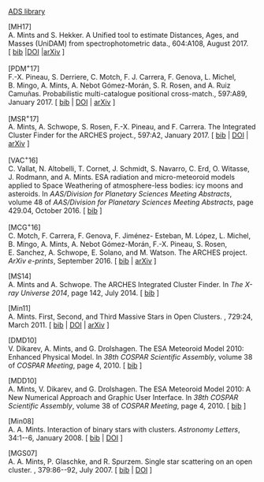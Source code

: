 [ADS library]

\[<span id="2017A&A...604A.108M"></span>MH17\]  
A. Mints and S. Hekker. A Unified tool to estimate Distances, Ages, and
Masses (UniDAM) from spectrophotometric data., 604:A108, August 2017.
\[ [bib] |[DOI] |[arXiv] \]

\[<span id="2017A&A...597A..89P"></span>PDM<sup>+</sup>17\]  
F.-X. Pineau, S. Derriere, C. Motch, F. J. Carrera, F. Genova,
L. Michel, B. Mingo, A. Mints, A. Nebot Gómez-Morán, S. R. Rosen, and
A. Ruiz Camuñas. Probabilistic multi-catalogue positional cross-match.,
597:A89, January 2017. \[ [bib][1] | [DOI][2] | [arXiv][3] \]

\[<span id="2017A&A...597A...2M"></span>MSR<sup>+</sup>17\]  
A. Mints, A. Schwope, S. Rosen, F.-X. Pineau, and F. Carrera. The
Integrated Cluster Finder for the ARCHES project., 597:A2, January 2017.
\[ [bib][4] | [DOI][5] | [arXiv][6] \]

\[<span id="2016DPS....4842904V"></span>VAC<sup>+</sup>16\]  
C. Vallat, N. Altobelli, T. Cornet, J. Schmidt, S. Navarro, C. Erd,
O. Witasse, J. Rodmann, and A. Mints. ESA radiation and micro-meteoroid
models applied to Space Weathering of atmosphere-less bodies: icy moons
and asteroids. In *AAS/Division for Planetary Sciences Meeting
Abstracts*, volume 48 of *AAS/Division for Planetary Sciences Meeting
Abstracts*, page 429.04, October 2016. \[ [bib][7] \]

\[<span id="2016arXiv160900809M"></span>MCG<sup>+</sup>16\]  
C. Motch, F. Carrera, F. Genova, F. Jiménez- Esteban, M. López,
L. Michel, B. Mingo, A. Mints, A. Nebot Gómez-Morán, F.-X. Pineau,
S. Rosen, E. Sanchez, A. Schwope, E. Solano, and M. Watson. The ARCHES
project. *ArXiv e-prints*, September 2016. \[ [bib][8] | [arXiv][9] \]

\[<span id="2014xru..confE.142M"></span>MS14\]  
A. Mints and A. Schwope. The ARCHES Integrated Cluster Finder. In *The
X-ray Universe 2014*, page 142, July 2014. \[ [bib][10] \]

\[<span id="2011ApJ...729...24M"></span>Min11\]  
A. Mints. First, Second, and Third Massive Stars in Open Clusters. ,
729:24, March 2011. \[ [bib][11] | [DOI][12] | [arXiv][13] \]

\[<span id="2010cosp...38..702D"></span>DMD10\]  
V. Dikarev, A. Mints, and G. Drolshagen. The ESA Meteoroid Model 2010:
Enhanced Physical Model. In *38th COSPAR Scientific Assembly*, volume 38
of *COSPAR Meeting*, page 4, 2010. \[ [bib][14] \]

\[<span id="2010cosp...38..703M"></span>MDD10\]  
A. Mints, V. Dikarev, and G. Drolshagen. The ESA Meteoroid Model 2010: A
New Numerical Approach and Graphic User Interface. In *38th COSPAR
Scientific Assembly*, volume 38 of *COSPAR Meeting*, page 4, 2010.
\[ [bib][15] \]

\[<span id="2008AstL...34....1M"></span>Min08\]  
A. A. Mints. Interaction of binary stars with clusters. *Astronomy
Letters*, 34:1--6, January 2008. \[ [bib][16] | [DOI][17] \]

\[<span id="2007MNRAS.379...86M"></span>MGS07\]  
A. A. Mints, P. Glaschke, and R. Spurzem. Single star scattering on an
open cluster. , 379:86--92, July 2007. \[ [bib][18] | [DOI][19] \]

  [ADS library]: https://ui.adsabs.harvard.edu/#user/libraries/TmE_S7vgQHquPhZn0sszrg
  [bib]: my_pub_bib.html#2017A&A...604A.108M
  [DOI]: http://dx.doi.org/10.1051/0004-6361/201630090
  [arXiv]: http://arxiv.org/abs/1705.00963
  [1]: my_pub_bib.html#2017A&A...597A..89P
  [2]: http://dx.doi.org/10.1051/0004-6361/201629219
  [3]: http://arxiv.org/abs/1609.00818
  [4]: my_pub_bib.html#2017A&A...597A...2M
  [5]: http://dx.doi.org/10.1051/0004-6361/201527166
  [6]: http://arxiv.org/abs/1610.00989
  [7]: my_pub_bib.html#2016DPS....4842904V
  [8]: my_pub_bib.html#2016arXiv160900809M
  [9]: http://arxiv.org/abs/1609.00809
  [10]: my_pub_bib.html#2014xru..confE.142M
  [11]: my_pub_bib.html#2011ApJ...729...24M
  [12]: http://dx.doi.org/10.1088/0004-637X/729/1/24
  [13]: http://arxiv.org/abs/1012.4301
  [14]: my_pub_bib.html#2010cosp...38..702D
  [15]: my_pub_bib.html#2010cosp...38..703M
  [16]: my_pub_bib.html#2008AstL...34....1M
  [17]: http://dx.doi.org/10.1134/S1063773708010015
  [18]: my_pub_bib.html#2007MNRAS.379...86M
  [19]: http://dx.doi.org/10.1111/j.1365-2966.2007.11911.x
